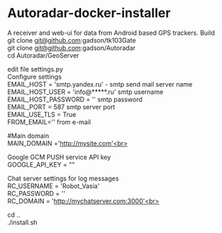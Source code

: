 # Autoradar-docker-installer
A receiver and web-ui for data from Android based GPS trackers. Build<br>
git clone git@github.com:gadson/tk103Gate<br>
git clone git@github.com:gadson/Autoradar<br>
cd Autoradar/GeoServer<br>

edit file settings.py<br>
Configure settings<br>
EMAIL_HOST = 'smtp.yandex.ru' - smtp send mail server name<br>
EMAIL_HOST_USER = 'info@*****.ru' smtp username<br>
EMAIL_HOST_PASSWORD = '' smtp password<br>
EMAIL_PORT = 587 smtp server port<br>
EMAIL_USE_TLS = True<br>
FROM_EMAIL='' from e-mail<br>

#Main domain<br>
MAIN_DOMAIN ='http://mysite.com'<br>

Google GCM PUSH service API key<br>
GOOGLE_API_KEY = ""<br>

Chat server settings for log messages<br>
RC_USERNAME = 'Robot_Vasia'<br>
RC_PASSWORD = ''<br>
RC_DOMAIN = 'http://mychatserver.com:3000'<br>

cd ..<br>
./install.sh<br>
